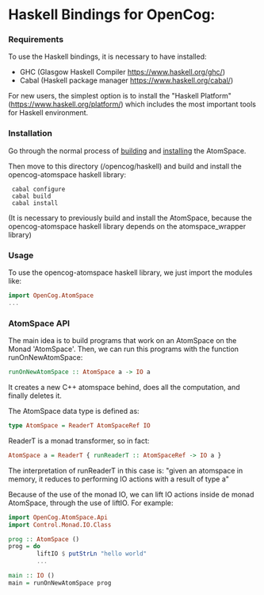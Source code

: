 Haskell Bindings for OpenCog:
============================

### Requirements

To use the Haskell bindings, it is necessary to have installed:

* GHC (Glasgow Haskell Compiler https://www.haskell.org/ghc/)
* Cabal (Haskell package manager https://www.haskell.org/cabal/)

For new users, the simplest option is to install the "Haskell Platform" (https://www.haskell.org/platform/)
which includes the most important tools for Haskell environment.

### Installation

Go through the normal process of [building](https://github.com/opencog/atomspace#building-atomspace) and
[installing](https://github.com/opencog/atomspace#install) the AtomSpace.

Then move to this directory (/opencog/haskell) and build and install the opencog-atomspace haskell library:

```
 cabal configure
 cabal build
 cabal install
```

(It is necessary to previously build and install the AtomSpace, because the opencog-atomspace haskell library
depends on the atomspace_wrapper library)

### Usage

To use the opencog-atomspace haskell library, we just import the modules like:
```haskell
import OpenCog.AtomSpace
...
```

### AtomSpace API

The main idea is to build programs that work on an AtomSpace on the Monad 'AtomSpace'.
Then, we can run this programs with the function runOnNewAtomSpace:

```haskell
runOnNewAtomSpace :: AtomSpace a -> IO a
```

It creates a new C++ atomspace behind, does all the computation, and finally deletes it.

The AtomSpace data type is defined as:

```haskell
type AtomSpace = ReaderT AtomSpaceRef IO
```

ReaderT is a monad transformer, so in fact:

```haskell
AtomSpace a = ReaderT { runReaderT :: AtomSpaceRef -> IO a }	 
```

The interpretation of runReaderT in this case is:  "given an atomspace in memory, it reduces to performing IO actions with a result of type a"

Because of the use of the monad IO, we can lift IO actions inside de monad AtomSpace, through the use of liftIO. For example:

```haskell
import OpenCog.AtomSpace.Api
import Control.Monad.IO.Class

prog :: AtomSpace ()
prog = do
        liftIO $ putStrLn "hello world"
        ...

main :: IO ()
main = runOnNewAtomSpace prog

```

